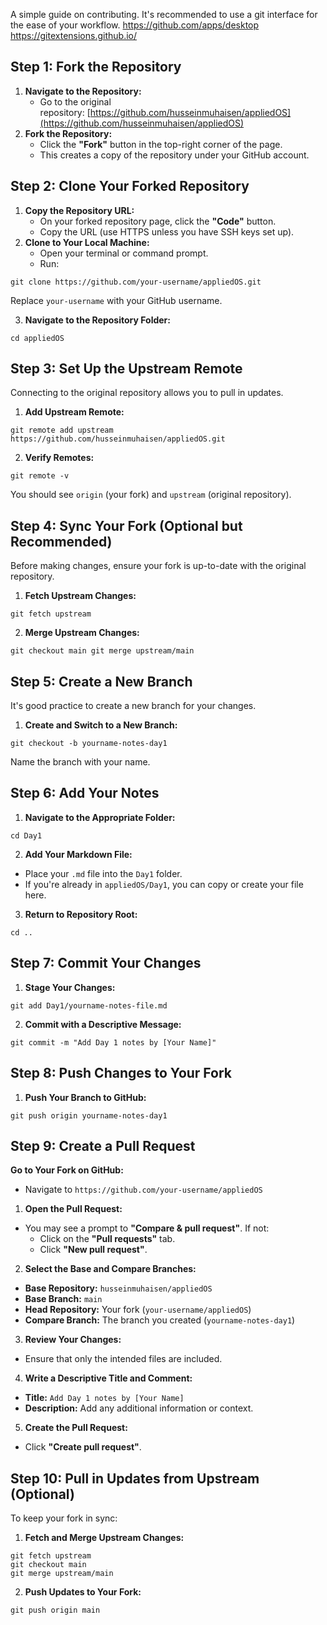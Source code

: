 
A simple guide on contributing.
It's recommended to use a git interface for the ease of your workflow.
https://github.com/apps/desktop
https://gitextensions.github.io/
## Step 1: Fork the Repository

1. **Navigate to the Repository:**
    - Go to the original repository: [https://github.com/husseinmuhaisen/appliedOS](https://github.com/husseinmuhaisen/appliedOS)
2. **Fork the Repository:**
    - Click the **"Fork"** button in the top-right corner of the page.
    - This creates a copy of the repository under your GitHub account.

## Step 2: Clone Your Forked Repository

1. **Copy the Repository URL:**
    - On your forked repository page, click the **"Code"** button.
    - Copy the URL (use HTTPS unless you have SSH keys set up).
2. **Clone to Your Local Machine:**
    - Open your terminal or command prompt.
    - Run:
```
git clone https://github.com/your-username/appliedOS.git
```

Replace `your-username` with your GitHub username.

3. **Navigate to the Repository Folder:**
```
cd appliedOS
```

## Step 3: Set Up the Upstream Remote
Connecting to the original repository allows you to pull in updates.

1. **Add Upstream Remote:**
```
git remote add upstream https://github.com/husseinmuhaisen/appliedOS.git
```
2. **Verify Remotes:**
```
git remote -v
```
You should see `origin` (your fork) and `upstream` (original repository).

## Step 4: Sync Your Fork (Optional but Recommended)

Before making changes, ensure your fork is up-to-date with the original repository.
1. **Fetch Upstream Changes:**
```
git fetch upstream
```
2. **Merge Upstream Changes:**
```
git checkout main git merge upstream/main
```
## Step 5: Create a New Branch

It's good practice to create a new branch for your changes.
1. **Create and Switch to a New Branch:**
```
git checkout -b yourname-notes-day1
```
Name the branch with your name.

## Step 6: Add Your Notes

1. **Navigate to the Appropriate Folder:**
```
cd Day1
```

2. **Add Your Markdown File:**
- Place your `.md` file into the `Day1` folder.
- If you're already in `appliedOS/Day1`, you can copy or create your file here.

3. **Return to Repository Root:**
```
cd ..
```
## Step 7: Commit Your Changes

1. **Stage Your Changes:**
```
git add Day1/yourname-notes-file.md
```

2. **Commit with a Descriptive Message:**
```
git commit -m "Add Day 1 notes by [Your Name]"
```

## Step 8: Push Changes to Your Fork
1. **Push Your Branch to GitHub:**
```
git push origin yourname-notes-day1
```

## Step 9: Create a Pull Request
**Go to Your Fork on GitHub:**
- Navigate to `https://github.com/your-username/appliedOS`

1. **Open the Pull Request:**
- You may see a prompt to **"Compare & pull request"**. If not:
	- Click on the **"Pull requests"** tab.
	- Click **"New pull request"**.

2. **Select the Base and Compare Branches:**
- **Base Repository:** `husseinmuhaisen/appliedOS`
- **Base Branch:** `main`
- **Head Repository:** Your fork (`your-username/appliedOS`)
- **Compare Branch:** The branch you created (`yourname-notes-day1`)

3. **Review Your Changes:**
- Ensure that only the intended files are included.

4. **Write a Descriptive Title and Comment:**
- **Title:** `Add Day 1 notes by [Your Name]`
- **Description:** Add any additional information or context.

5. **Create the Pull Request:**
- Click **"Create pull request"**.

## Step 10: Pull in Updates from Upstream (Optional)

To keep your fork in sync:

1. **Fetch and Merge Upstream Changes:**
```
git fetch upstream 
git checkout main 
git merge upstream/main
```
2. **Push Updates to Your Fork:**
```
git push origin main
```
